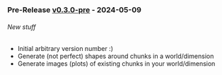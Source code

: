 ### Pre-Release [v0.3.0-pre](https://github.com/RealMuffinTime/discover-border-chunks/releases/tag/v0.3.0-pre) - 2024-05-09
###### New stuff
- Initial arbitrary version number :)
- Generate (not perfect) shapes around chunks in a world/dimension
- Generate images (plots) of existing chunks in your world/dimension
